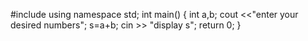 #include <iostream>
using namespace std;
int main()
{
int a,b;
cout <<"enter your desired numbers";
s=a+b;
cin >> "display s";
return 0;
}

